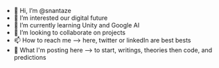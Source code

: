 - 👋 Hi, I’m @snantaze
- 👀 I’m interested our digital future
- 🌱 I’m currently learning Unity and Google AI
- 💞️ I’m looking to collaborate on projects
- 📫 How to reach me --> here, twitter or linkedIn are best bests
- 💞️ What I'm posting here --> to start, writings, theories then code, and predictions



<!---
snantaze/snantaze is a ✨ special ✨ repository because its `README.md` (this file) appears on your GitHub profile.
You can click the Preview link to take a look at your changes.
--->
